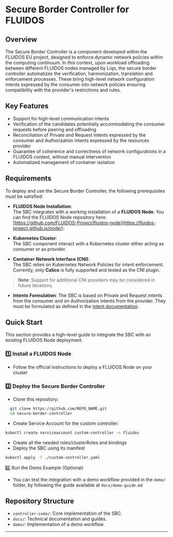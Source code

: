 # Secure Border Controller for FLUIDOS

## Overview
The Secure Border Controller is a component developed within the FLUIDOS EU project, designed to enforce dynamic network policies within the computing continuum. In this context, upon workload offloading between different FLUIDOS nodes managed by Liqo, the secure border controller automatizes the verification, harmonization, translation and enforcement processes. These bring high-level network configuration intents expressed by the consumer into network policies ensuring compatibility with the provider's restrictions and rules.
  
## Key Features
- Support for high-level communication intents
- Verification of the candidates potentially accommodating the consumer requests before peering and offloading
- Reconciliation of Private and Request intents expressed by the consumer and Authorization intents expressed by the resources provider 
- Guarantee of coherence and correctness of network configurations in a FLUIDOS context, without manual intervention
- Automatized management of container isolation

## Requirements
To deploy and use the Secure Border Controller, the following prerequisites must be satisfied:

- **FLUIDOS Node Installation**:  
  The SBC integrates with a working installation of a **FLUIDOS Node**. You can find the FLUIDOS Node repository here: [https://github.com/FLUIDOS-Project/fluidos-node](https://fluidos-project.github.io/node/).

- **Kubernetes Cluster**:  
  The SBC component interact with a Kubernetes cluster either acting as consumer or as provider.

- **Container Network Interface (CNI)**:  
  The SBC relies on Kubernetes Network Policies for intent enforcement. Currently, only **Calico** is fully supported and tested as the CNI plugin.
  
> **Note**: Support for additional CNI providers may be considered in future iterations.

- **Intents Formulation**:
  The SBC is based on Private and Request intents from the consumer and on Authorization intents from the provider. They must be formulated as defined in the [intent documentation](./docs/intent-mspl.md).
  
## Quick Start
This section provides a high-level guide to integrate the SBC with an existing FLUIDOS Node deployment.

### 1️⃣ Install a FLUIDOS Node
- Follow the official instructions to deploy a FLUIDOS Node on your cluster

### 2️⃣ Deploy the Secure Border Controller
- Clone this repository:
```bash
  git clone https://github.com/REPO_NAME.git
  cd secure-border-controller
```
- Create Service Account for the custom controller:
```bash
kubectl create serviceaccount custom-controller -n fluidos
```
- Create all the needed roles/clusterRoles and bindings
- Deploy the SBC using its manifest
```bash
kubectl apply -f ./custom-controller.yaml
```
4️⃣ Run the Demo Example (Optional)
- You can test the integration with a demo workflow provided in the `demo/` folder, by following the guide available at `docs/demo-guide.md`

## Repository Structure
- `controller-code/`: Core implementation of the SBC.
- `docs/`: Technical documentation and guides.
- `demo/`: Implementation of a demo workflow

---
